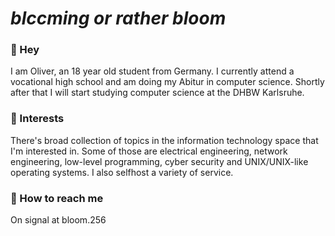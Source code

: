 # *blccming or rather bloom*

### 👋 Hey 
I am Oliver, an 18 year old student from Germany. I currently attend a vocational high school and am doing my Abitur in computer science. Shortly after that I will start studying computer science at the DHBW Karlsruhe.

### 🔭 Interests 
There's broad collection of topics in the information technology space that I'm interested in. Some of those are electrical engineering, network engineering, low-level programming, cyber security and UNIX/UNIX-like operating systems. I also selfhost a variety of service.

### 📨 How to reach me
On signal at bloom.256
